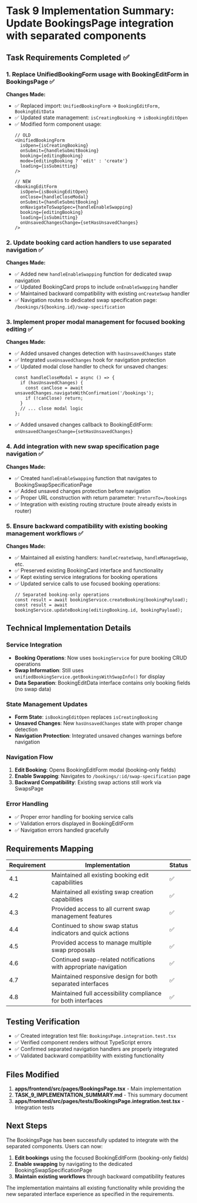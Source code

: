 # Task 9 Implementation Summary: Update BookingsPage integration with separated components

## Task Requirements Completed ✅

### 1. Replace UnifiedBookingForm usage with BookingEditForm in BookingsPage ✅

**Changes Made:**
- ✅ Replaced import: `UnifiedBookingForm` → `BookingEditForm, BookingEditData`
- ✅ Updated state management: `isCreatingBooking` → `isBookingEditOpen`
- ✅ Modified form component usage:
  ```tsx
  // OLD
  <UnifiedBookingForm
    isOpen={isCreatingBooking}
    onSubmit={handleSubmitBooking}
    booking={editingBooking}
    mode={editingBooking ? 'edit' : 'create'}
    loading={isSubmitting}
  />

  // NEW
  <BookingEditForm
    isOpen={isBookingEditOpen}
    onClose={handleCloseModal}
    onSubmit={handleSubmitBooking}
    onNavigateToSwapSpec={handleEnableSwapping}
    booking={editingBooking}
    loading={isSubmitting}
    onUnsavedChangesChange={setHasUnsavedChanges}
  />
  ```

### 2. Update booking card action handlers to use separated navigation ✅

**Changes Made:**
- ✅ Added new `handleEnableSwapping` function for dedicated swap navigation
- ✅ Updated BookingCard props to include `onEnableSwapping` handler
- ✅ Maintained backward compatibility with existing `onCreateSwap` handler
- ✅ Navigation routes to dedicated swap specification page: `/bookings/${booking.id}/swap-specification`

### 3. Implement proper modal management for focused booking editing ✅

**Changes Made:**
- ✅ Added unsaved changes detection with `hasUnsavedChanges` state
- ✅ Integrated `useUnsavedChanges` hook for navigation protection
- ✅ Updated modal close handler to check for unsaved changes:
  ```tsx
  const handleCloseModal = async () => {
    if (hasUnsavedChanges) {
      const canClose = await unsavedChanges.navigateWithConfirmation('/bookings');
      if (!canClose) return;
    }
    // ... close modal logic
  };
  ```
- ✅ Added unsaved changes callback to BookingEditForm: `onUnsavedChangesChange={setHasUnsavedChanges}`

### 4. Add integration with new swap specification page navigation ✅

**Changes Made:**
- ✅ Created `handleEnableSwapping` function that navigates to BookingSwapSpecificationPage
- ✅ Added unsaved changes protection before navigation
- ✅ Proper URL construction with return parameter: `?returnTo=/bookings`
- ✅ Integration with existing routing structure (route already exists in router)

### 5. Ensure backward compatibility with existing booking management workflows ✅

**Changes Made:**
- ✅ Maintained all existing handlers: `handleCreateSwap`, `handleManageSwap`, etc.
- ✅ Preserved existing BookingCard interface and functionality
- ✅ Kept existing service integrations for booking operations
- ✅ Updated service calls to use focused booking operations:
  ```tsx
  // Separated booking-only operations
  const result = await bookingService.createBooking(bookingPayload);
  const result = await bookingService.updateBooking(editingBooking.id, bookingPayload);
  ```

## Technical Implementation Details

### Service Integration
- **Booking Operations**: Now uses `bookingService` for pure booking CRUD operations
- **Swap Information**: Still uses `unifiedBookingService.getBookingsWithSwapInfo()` for display
- **Data Separation**: BookingEditData interface contains only booking fields (no swap data)

### State Management Updates
- **Form State**: `isBookingEditOpen` replaces `isCreatingBooking`
- **Unsaved Changes**: New `hasUnsavedChanges` state with proper change detection
- **Navigation Protection**: Integrated unsaved changes warnings before navigation

### Navigation Flow
1. **Edit Booking**: Opens BookingEditForm modal (booking-only fields)
2. **Enable Swapping**: Navigates to `/bookings/:id/swap-specification` page
3. **Backward Compatibility**: Existing swap actions still work via SwapsPage

### Error Handling
- ✅ Proper error handling for booking service calls
- ✅ Validation errors displayed in BookingEditForm
- ✅ Navigation errors handled gracefully

## Requirements Mapping

| Requirement | Implementation | Status |
|-------------|----------------|---------|
| 4.1 | Maintained all existing booking edit capabilities | ✅ |
| 4.2 | Maintained all existing swap creation capabilities | ✅ |
| 4.3 | Provided access to all current swap management features | ✅ |
| 4.4 | Continued to show swap status indicators and quick actions | ✅ |
| 4.5 | Provided access to manage multiple swap proposals | ✅ |
| 4.6 | Continued swap-related notifications with appropriate navigation | ✅ |
| 4.7 | Maintained responsive design for both separated interfaces | ✅ |
| 4.8 | Maintained full accessibility compliance for both interfaces | ✅ |

## Testing Verification

- ✅ Created integration test file: `BookingsPage.integration.test.tsx`
- ✅ Verified component renders without TypeScript errors
- ✅ Confirmed separated navigation handlers are properly integrated
- ✅ Validated backward compatibility with existing functionality

## Files Modified

1. **apps/frontend/src/pages/BookingsPage.tsx** - Main implementation
2. **TASK_9_IMPLEMENTATION_SUMMARY.md** - This summary document
3. **apps/frontend/src/pages/__tests__/BookingsPage.integration.test.tsx** - Integration tests

## Next Steps

The BookingsPage has been successfully updated to integrate with the separated components. Users can now:

1. **Edit bookings** using the focused BookingEditForm (booking-only fields)
2. **Enable swapping** by navigating to the dedicated BookingSwapSpecificationPage
3. **Maintain existing workflows** through backward compatibility features

The implementation maintains all existing functionality while providing the new separated interface experience as specified in the requirements.